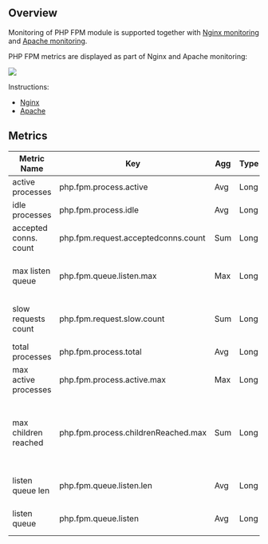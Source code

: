 ## Overview

Monitoring of PHP FPM module is supported together with [Nginx monitoring](https://sematext.com/docs/integration/nginx/) and [Apache monitoring](https://sematext.com/docs/integration/apache/).

PHP FPM metrics are displayed as part of Nginx and Apache monitoring:

![](https://sematext.com/wp-content/uploads/2017/10/php-fpm-nginx.png)

Instructions: 

- [Nginx](https://apps.sematext.com/ui/howto/Nginx/overview)
- [Apache](https://apps.sematext.com/ui/howto/Apache/overview)

## Metrics


Metric Name | Key | Agg | Type | Description
--- | --- | --- | --- | ---
active processes | php.fpm.process.active | Avg | Long | the number of active processes
idle processes | php.fpm.process.idle | Avg | Long | the number of idle processes
accepted conns. count | php.fpm.request.acceptedconns.count | Sum | Long | the number of requests accepted by the pool
max listen queue | php.fpm.queue.listen.max | Max | Long | the maximum number of requests in the queue of pending connections since FPM has started
slow requests count | php.fpm.request.slow.count | Sum | Long | the number of requests that exceeded your request_slowlog_timeout value
total processes | php.fpm.process.total | Avg | Long | the number of idle + active processes
max active processes | php.fpm.process.active.max | Max | Long | the maximum number of active processes since FPM has started
max children reached | php.fpm.process.childrenReached.max | Sum | Long | the number of times, the process limit has been reached, when pm tries to start more children (works only for pm dynamic and ondemand)
listen queue len | php.fpm.queue.listen.len | Avg | Long | the size of the socket queue of pending connections
listen queue | php.fpm.queue.listen | Avg | Long | the number of requests in the queue of pending connections
